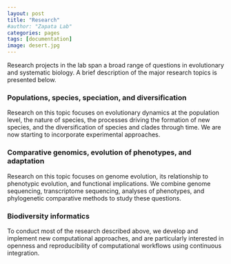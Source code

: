 ```yaml
---
layout: post
title: "Research"
#author: "Zapata Lab"
categories: pages
tags: [documentation]
image: desert.jpg
---
```


Research projects in the lab span a broad range of questions in evolutionary and systematic biology. A brief description of the major research topics is presented below.

### Populations, species, speciation, and diversification

Research on this topic focuses on evolutionary dynamics at the population level, the nature of species, the processes driving the formation of new species, and the diversification of species and clades through time. We are now starting to incorporate experimental approaches.

### Comparative genomics, evolution of phenotypes, and adaptation

Research on this topic focuses on genome evolution, its relationship to phenotypic evolution, and functional implications. We combine genome sequencing, transcriptome sequencing, analyses of phenotypes, and phylogenetic comparative methods to study these questions.

### Biodiversity informatics

To conduct most of the research described above, we develop and implement new computational approaches, and are particularly interested in openness and reproducibility of computational workflows using continuous integration.
